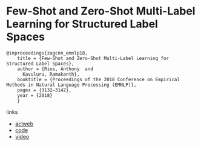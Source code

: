 # Few-Shot and Zero-Shot Multi-Label Learning for Structured Label Spaces

```
@inproceedings{zagcnn_emnlp18,
    title = {Few-Shot and Zero-Shot Multi-Label Learning for Structured Label Spaces},
    author = {Rios, Anthony  and
      Kavuluru, Ramakanth},
    booktitle = {Proceedings of the 2018 Conference on Empirical Methods in Natural Language Processing (EMNLP)},
    pages = {3132–3142},
    year = {2018}
    }
```

links
- [aclweb](https://www.aclweb.org/anthology/papers/D/D18/D18-1352/)
- [code](https://github.com/AnthonyMRios/multi-label-zero-shot)
- [video](https://vimeo.com/305948835)
